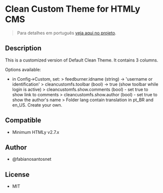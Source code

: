 # Clean Custom Theme for HTMLy CMS

> Para detalhes em português [veja aqui no projeto](https://fabianosantosnet.github.io/HTMLyCMS/).

## Description
This is a customized version of Default Clean Theme. It contains 3 columns.

  Options available:
   - in Config->Custom, set:
    > feedburner.idname (string) -> 'username or identification'
    > cleancustomfs.toolbar (bool) -> true (show toolbar while login is active)
  	> cleancustomfs.show.comments (bool) - set true to show link to comments
  	> cleancustomfs.show.author (bool) - set true to show the author's name
  	> Folder lang contain translation in pt_BR and en_US. Create your own.

## Compatible 
- Minimum HTMLy v2.7.x

## Author
- @fabianosantosnet

## License
- MIT